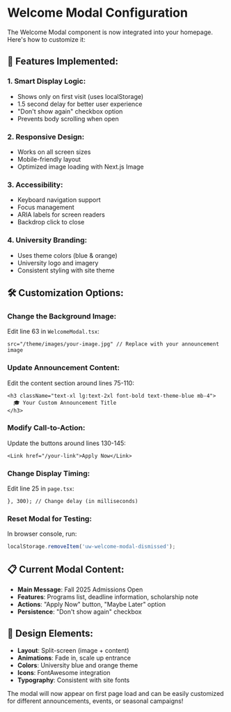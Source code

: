 # Welcome Modal Configuration

The Welcome Modal component is now integrated into your homepage. Here's how to customize it:

## 🎯 Features Implemented:

### **1. Smart Display Logic:**
- Shows only on first visit (uses localStorage)
- 1.5 second delay for better user experience
- "Don't show again" checkbox option
- Prevents body scrolling when open

### **2. Responsive Design:**
- Works on all screen sizes
- Mobile-friendly layout
- Optimized image loading with Next.js Image

### **3. Accessibility:**
- Keyboard navigation support
- Focus management
- ARIA labels for screen readers
- Backdrop click to close

### **4. University Branding:**
- Uses theme colors (blue & orange)
- University logo and imagery
- Consistent styling with site theme

## 🛠️ Customization Options:

### **Change the Background Image:**
Edit line 63 in `WelcomeModal.tsx`:
```tsx
src="/theme/images/your-image.jpg" // Replace with your announcement image
```

### **Update Announcement Content:**
Edit the content section around lines 75-110:
```tsx
<h3 className="text-xl lg:text-2xl font-bold text-theme-blue mb-4">
  🎓 Your Custom Announcement Title
</h3>
```

### **Modify Call-to-Action:**
Update the buttons around lines 130-145:
```tsx
<Link href="/your-link">Apply Now</Link>
```

### **Change Display Timing:**
Edit line 25 in `page.tsx`:
```tsx
}, 300); // Change delay (in milliseconds)
```

### **Reset Modal for Testing:**
In browser console, run:
```javascript
localStorage.removeItem('uw-welcome-modal-dismissed');
```

## 📋 Current Modal Content:

- **Main Message**: Fall 2025 Admissions Open
- **Features**: Programs list, deadline information, scholarship note
- **Actions**: "Apply Now" button, "Maybe Later" option
- **Persistence**: "Don't show again" checkbox

## 🎨 Design Elements:

- **Layout**: Split-screen (image + content)
- **Animations**: Fade in, scale up entrance
- **Colors**: University blue and orange theme
- **Icons**: FontAwesome integration
- **Typography**: Consistent with site fonts

The modal will now appear on first page load and can be easily customized for different announcements, events, or seasonal campaigns!